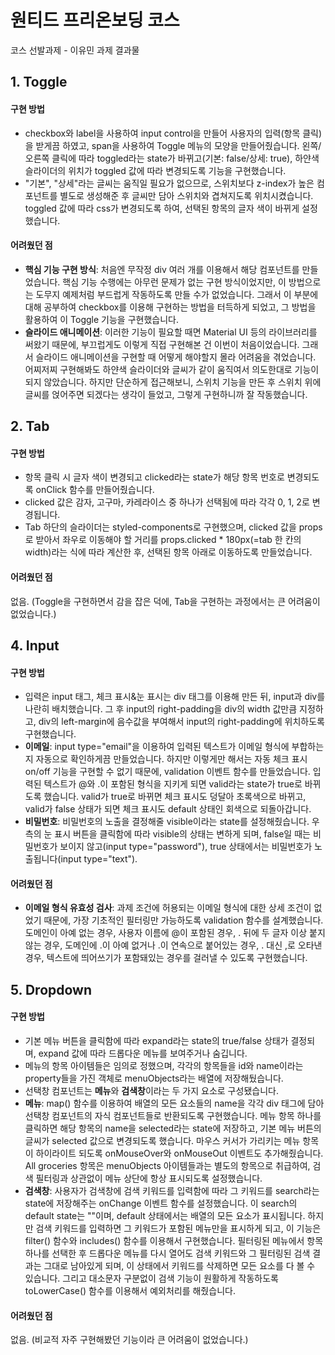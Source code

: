 # 원티드 프리온보딩 코스

코스 선발과제 - 이유민 과제 결과물

## 1. Toggle

#### 구현 방법
- checkbox와 label을 사용하여 input control을 만들어 사용자의 입력(항목 클릭)을 받게끔 하였고, span을 사용하여 Toggle 메뉴의 모양을 만들어줬습니다. 왼쪽/오른쪽 클릭에 따라 toggled라는 state가 바뀌고(기본: false/상세: true), 하얀색 슬라이더의 위치가 toggled 값에 따라 변경되도록 기능을 구현했습니다.
- "기본", "상세"라는 글씨는 움직일 필요가 없으므로, 스위치보다 z-index가 높은 컴포넌트를 별도로 생성해준 후 글씨만 담아 스위치와 겹쳐지도록 위치시켰습니다. toggled 값에 따라 css가 변경되도록 하여, 선택된 항목의 글자 색이 바뀌게 설정했습니다.

#### 어려웠던 점
- **핵심 기능 구현 방식**: 처음엔 무작정 div 여러 개를 이용해서 해당 컴포넌트를 만들었습니다. 핵심 기능 수행에는 아무런 문제가 없는 구현 방식이었지만, 이 방법으로는 도무지 예제처럼 부드럽게 작동하도록 만들 수가 없었습니다. 그래서 이 부분에 대해 공부하여 checkbox를 이용해 구현하는 방법을 터득하게 되었고, 그 방법을 활용하여 이 Toggle 기능을 구현했습니다.
- **슬라이드 애니메이션**: 이러한 기능이 필요할 때면 Material UI 등의 라이브러리를 써왔기 때문에, 부끄럽게도 이렇게 직접 구현해본 건 이번이 처음이었습니다. 그래서 슬라이드 애니메이션을 구현할 때 어떻게 해야할지 몰라 어려움을 겪었습니다. 어찌저찌 구현해봐도 하얀색 슬라이더와 글씨가 같이 움직여서 의도한대로 기능이 되지 않았습니다. 하지만 단순하게 접근해보니, 스위치 기능을 만든 후 스위치 위에 글씨를 얹어주면 되겠다는 생각이 들었고, 그렇게 구현하니까 잘 작동했습니다.


## 2. Tab

#### 구현 방법
- 항목 클릭 시 글자 색이 변경되고 clicked라는 state가 해당 항목 번호로 변경되도록 onClick 함수를 만들어줬습니다.
- clicked 값은 감자, 고구마, 카레라이스 중 하나가 선택됨에 따라 각각 0, 1, 2로 변경됩니다.
- Tab 하단의 슬라이더는 styled-components로 구현했으며, clicked 값을 props로 받아서 좌우로 이동해야 할 거리를 props.clicked * 180px(=tab 한 칸의 width)라는 식에 따라 계산한 후, 선택된 항목 아래로 이동하도록 만들었습니다.

#### 어려웠던 점
없음. (Toggle을 구현하면서 감을 잡은 덕에, Tab을 구현하는 과정에서는 큰 어려움이 없었습니다.)


## 4. Input

#### 구현 방법
- 입력은 input 태그, 체크 표시&눈 표시는 div 태그를 이용해 만든 뒤, input과 div를 나란히 배치했습니다. 그 후 input의 right-padding을 div의 width 값만큼 지정하고, div의 left-margin에 음수값을 부여해서 input의 right-padding에 위치하도록 구현했습니다.
- **이메일**: input type="email"을 이용하여 입력된 텍스트가 이메일 형식에 부합하는지 자동으로 확인하게끔 만들었습니다. 하지만 이렇게만 해서는 자동 체크 표시 on/off 기능을 구현할 수 없기 때문에, validation 이벤트 함수를 만들었습니다. 입력된 텍스트가 @와 .이 포함된 형식을 지키게 되면 valid라는 state가 true로 바뀌도록 했습니다. valid가 true로 바뀌면 체크 표시도 덩달아 초록색으로 바뀌고, valid가 false 상태가 되면 체크 표시도 default 상태인 회색으로 되돌아갑니다.
- **비밀번호**: 비밀번호의 노출을 결정해줄 visible이라는 state를 설정해줬습니다. 우측의 눈 표시 버튼을 클릭함에 따라 visible의 상태는 변하게 되며, false일 때는 비밀번호가 보이지 않고(input type="password"), true 상태에서는 비밀번호가 노출됩니다(input type="text").

#### 어려웠던 점
- **이메일 형식 유효성 검사**: 과제 조건에 허용되는 이메일 형식에 대한 상세 조건이 없었기 때문에, 가장 기초적인 필터링만 가능하도록 validation 함수를 설계했습니다. 도메인이 아예 없는 경우, 사용자 이름에 @이 포함된 경우, . 뒤에 두 글자 이상 붙지 않는 경우, 도메인에 .이 아예 없거나 .이 연속으로 붙어있는 경우, . 대신 ,로 오타낸 경우, 텍스트에 띄어쓰기가 포함돼있는 경우를 걸러낼 수 있도록 구현했습니다. 


## 5. Dropdown

#### 구현 방법
- 기본 메뉴 버튼을 클릭함에 따라 expand라는 state의 true/false 상태가 결정되며, expand 값에 따라 드롭다운 메뉴를 보여주거나 숨깁니다.
- 메뉴의 항목 아이템들은 임의로 정했으며, 각각의 항목들을 id와 name이라는 property들을 가진 객체로 menuObjects라는 배열에 저장해뒀습니다.
- 선택창 컴포넌트는 **메뉴**와 **검색창**이라는 두 가지 요소로 구성됐습니다.
- **메뉴**: map() 함수를 이용하여 배열의 모든 요소들의 name을 각각 div 태그에 담아 선택창 컴포넌트의 자식 컴포넌트들로 반환되도록 구현했습니다. 메뉴 항목 하나를 클릭하면 해당 항목의 name을 selected라는 state에 저장하고, 기본 메뉴 버튼의 글씨가 selected 값으로 변경되도록 했습니다. 마우스 커서가 가리키는 메뉴 항목이 하이라이트 되도록 onMouseOver와 onMouseOut 이벤트도 추가해줬습니다. All groceries 항목은 menuObjects 아이템들과는 별도의 항목으로 취급하여, 검색 필터링과 상관없이 메뉴 상단에 항상 표시되도록 설정했습니다.
- **검색창**: 사용자가 검색창에 검색 키워드를 입력함에 따라 그 키워드를 search라는 state에 저장해주는 onChange 이벤트 함수를 설정했습니다. 이 search의 default state는 ""이며, default 상태에서는 배열의 모든 요소가 표시됩니다. 하지만 검색 키워드를 입력하면 그 키워드가 포함된 메뉴만을 표시하게 되고, 이 기능은 filter() 함수와 includes() 함수를 이용해서 구현했습니다. 필터링된 메뉴에서 항목 하나를 선택한 후 드롭다운 메뉴를 다시 열어도 검색 키워드와 그 필터링된 검색 결과는 그대로 남아있게 되며, 이 상태에서 키워드를 삭제하면 모든 요소를 다 볼 수 있습니다. 그리고 대소문자 구분없이 검색 기능이 원활하게 작동하도록 toLowerCase() 함수를 이용해서 예외처리를 해줬습니다.

#### 어려웠던 점
없음. (비교적 자주 구현해봤던 기능이라 큰 어려움이 없었습니다.)
